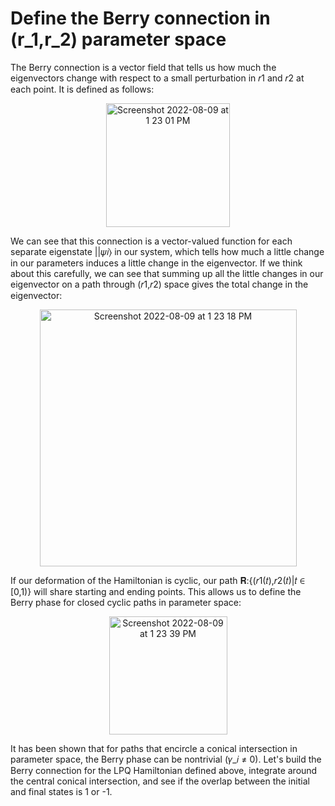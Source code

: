 <h1> Define the Berry connection in (r_1,r_2) parameter space </h1>

The Berry connection is a vector field that tells us how much the eigenvectors change with respect to a small perturbation in  𝑟1  and  𝑟2  at each point. It is defined as follows:


<p align="center">
<img width="198" alt="Screenshot 2022-08-09 at 1 23 01 PM" src="https://user-images.githubusercontent.com/65448559/183596316-d6cd4020-a0c0-4538-bf27-aba7b9ef2514.png">
<p>





We can see that this connection is a vector-valued function for each separate eigenstate  ||𝜓𝑖⟩  in our system, which tells how much a little change in our parameters induces a little change in the eigenvector. If we think about this carefully, we can see that summing up all the little changes in our eigenvector on a path through  (𝑟1,𝑟2)  space gives the total change in the eigenvector:

<p align="center">
<img width="411" alt="Screenshot 2022-08-09 at 1 23 18 PM" src="https://user-images.githubusercontent.com/65448559/183596377-bcbcf77b-c8c7-4713-b782-b9c23fc24358.png">
<p>


If our deformation of the Hamiltonian is cyclic, our path  𝐑:{(𝑟1(𝑡),𝑟2(𝑡)|𝑡 ∈ [0,1)}  will share starting and ending points. This allows us to define the Berry phase for closed cyclic paths in parameter space:
  
<p align="center">
<img width="189" alt="Screenshot 2022-08-09 at 1 23 39 PM" src="https://user-images.githubusercontent.com/65448559/183596404-ed1e3c62-3a7e-49cf-9aff-c8958a723d08.png">
<p>



It has been shown that for paths that encircle a conical intersection in parameter space, the Berry phase can be nontrivial (𝛾_𝑖 ≠ 0). Let's build the Berry connection for the LPQ Hamiltonian defined above, integrate around the central conical intersection, and see if the overlap between the initial and final states is 1 or -1.

